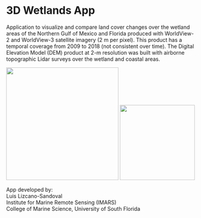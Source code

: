 # 3D Wetlands App
<p>Application to visualize and compare land cover changes over the wetland areas of the Northern Gulf of Mexico and Florida produced with WorldView-2 and WorldView-3 satellite imagery (2 m per pixel). This product has a temporal coverage from 2009 to 2018 (not consistent over time). The Digital Elevation Model (DEM) product at 2-m resolution was built with airborne topographic Lidar surveys over the wetland and coastal areas.</p>


<img src="https://raw.github.com/luislizcano/3D-wetlands-app/main/logos/USF-Logo2.png" width="300"> <img src="https://raw.github.com/luislizcano/3D-wetlands-app/main/logos/TAMUCC_block-color.png" width="200">


<p>App developed by:<br>
Luis Lizcano-Sandoval<br>
Institute for Marine Remote Sensing (IMARS)<br>
College of Marine Science, University of South Florida</p>
